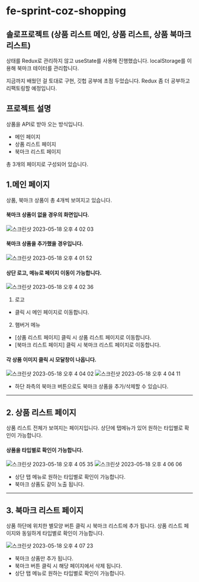 # fe-sprint-coz-shopping
## 솔로프로젝트 (상품 리스트 메인, 상품 리스트, 상품 북마크 리스트)

상태를 Redux로 관리하지 않고 useState를 사용해 진행했습니다.
localStorage를 이용해 북마크 테이터를 관리합니다.

지금까지 배웠던 걸 토대로 구현, 깃헙 공부에 초점 두었습니다.
Redux 좀 더 공부하고 리팩토링할 예정입니다.

## 프로젝트 설명
상품을 API로 받아 오는 방식입니다.
- 메인 페이지
- 상품 리스트 페이지
- 북마크 리스트 페이지

총 3개의 페이지로 구성되어 있습니다.

## 1.메인 페이지
상품, 북마크 상품이 총 4개씩 보여지고 있습니다.

#### 북마크 상품이 없을 경우의 화면입니다.
![스크린샷 2023-05-18 오후 4 02 03](https://github.com/jieun419/fe-sprint-coz-shopping/assets/109754988/b1a47178-8a6b-4c05-95c7-24f0befbf86e)

#### 북마크 상품을 추가했을 경우입니다.
![스크린샷 2023-05-18 오후 4 01 52](https://github.com/jieun419/fe-sprint-coz-shopping/assets/109754988/c8cb8e8f-fb28-4a71-9eba-a1c41bdc5e3d)

#### 상단 로고, 메뉴로 페이지 이동이 가능합니다.
![스크린샷 2023-05-18 오후 4 02 36](https://github.com/jieun419/fe-sprint-coz-shopping/assets/109754988/8fc6181c-10e3-461f-96aa-0e9f2774a762)

1. 로고
- 클릭 시 메인 페이지로 이동합니다.
2. 햄버거 메뉴
- [상품 리스트 페이지] 클릭 시 상품 리스트 페이지로 이동합니다.
- [북마크 리스트 페이지] 클릭 시 북마크 리스트 페이지로 이동합니다.

#### 각 상품 이미지 클릭 시 모달창이 나옵니다.
![스크린샷 2023-05-18 오후 4 04 02](https://github.com/jieun419/fe-sprint-coz-shopping/assets/109754988/b196d6ab-7038-415d-9e09-a7a9a09f76a1)
![스크린샷 2023-05-18 오후 4 04 11](https://github.com/jieun419/fe-sprint-coz-shopping/assets/109754988/553b634c-b6ee-42a1-a7ad-3973c9047245)
- 하단 좌측의 북마크 버튼으로도 북마크 상품을 추가/삭제할 수 있습니다.

---

## 2. 상품 리스트 페이지
상품 리스트 전체가 보여지는 페이지입니다.
상단에 탭메뉴가 있어 원하는 타입별로 확인이 가능합니다.

#### 상품을 타입별로 확인이 가능합니다.
![스크린샷 2023-05-18 오후 4 05 35](https://github.com/jieun419/fe-sprint-coz-shopping/assets/109754988/9738b70d-eb5b-4fd0-b939-2e912bc1b41a)
![스크린샷 2023-05-18 오후 4 06 06](https://github.com/jieun419/fe-sprint-coz-shopping/assets/109754988/d68c5a6e-aad7-4a9d-a275-776566981faf)
- 상단 탭 메뉴로 원하는 타입별로 확인이 가능합니다.
- 북마크 상품도 같이 노출 됩니다.

---

## 3. 북마크 리스트 페이지
상품 하단에 위치한 별모양 버튼 클릭 시 북마크 리스트에 추가 됩니다.
상품 리스트 페이지와 동일하게 타입별로 확인이 가능합니다.

![스크린샷 2023-05-18 오후 4 07 23](https://github.com/jieun419/fe-sprint-coz-shopping/assets/109754988/d78cd67c-0690-4908-b9f0-e5a7baed0b5d)
- 북마크 상품만 추가 됩니다.
- 북마크 버튼 클릭 시 해당 페이지에서 삭제 됩니다.
- 상단 탭 메뉴로 원하는 타입별로 확인이 가능합니다.






